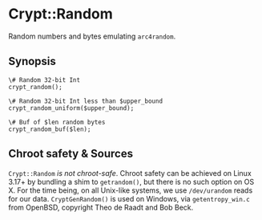# Crypt::Random
Random numbers and bytes emulating ```arc4random```.


## Synopsis
```
\# Random 32-bit Int
crypt_random();

\# Random 32-bit Int less than $upper_bound
crypt_random_uniform($upper_bound);

\# Buf of $len random bytes
crypt_random_buf($len);
```

## Chroot safety & Sources
```Crypt::Random``` *is not chroot-safe*. Chroot safety can be achieved
on Linux 3.17+ by bundling a shim to ```getrandom()```, but there is no
such option on OS X. For the time being, on all Unix-like systems, we use
```/dev/urandom``` reads for our data. ```CryptGenRandom()``` is used on
Windows, via ```getentropy_win.c``` from OpenBSD, copyright Theo de Raadt
and Bob Beck.
